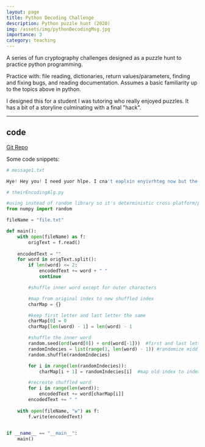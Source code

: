 ```yaml
---
layout: page
title: Python Decoding Challenge
description: Python puzzle hunt (2020)
img: /assets/img/pythonDecodingMsg.jpg
importance: 3
category: teaching
---
```


A series of fun cryptography challenges designed as a puzzle hunt to practice python programming.

Practice with: file reading, dictionaries, return values/parameters, finding and fixing bugs, and reading documentation. Assumes a basic familiarity up to the topics above in python.

I designed this for a student I was tutoring who really enjoyed puzzles. It has a bit of a storyline culminating with a final "hack".

***

<h2 class="category"> code  </h2>

<a href="https://github.com/lkmsf/pythonDecodingChallenge"> Git Repo </a>

Some code snippets: 

```python
# message1.txt

Hye! Hey you! I need yuor hlpe. I cna't eaplxin enyivrhteg now but the mgsease I sent you was cropeurdt. I'ts close but smoe of the kyes are wrong ecah "bicakte" sohlud map to "eticakb" (a sohlud be realcped by c, b -> e, ect). I'll eaplxin enyivrhteg lreta, jsut tsrut me. Oh also, I meganad to get alhod of one of the progamrs tr'ehye unisg to curport smoe of our masseesg. Hope it hslpe. Good lu!ck! 

```

```python
# theirEncodingAlg.py

#using instead of random library so it's deterministic cross platform/python version
from numpy import random 

fileName = "file.txt" 

def main():
    with open(fileName) as f: 
        origText = f.read() 
    
    encodedText = "" 
    for word in origText.split(): 
        if len(word) <= 2: 
            encodedText += word + " "
            continue 

        #shuffle inner word except for outer characters 

        #map from original index to new shuffled index 
        charMap = {} 

        #keep first letter and last letter the same 
        charMap[0] = 0 
        charMap[len(word) - 1] = len(word) - 1

        #shuffle the inner word
        random.seed(ord(word[0]) + ord(word[-1]))  #first and last letters don't change 
        randomIndecies = list(range(1, len(word) - 1)) #randomize middle indecies 
        random.shuffle(randomIndecies)

        for i in range(len(randomIndecies)): 
            charMap[i + 1] = randomIndecies[i]  #map old index to index of new letter 

        #recreate shuffled word
        for i in range(len(word)): 
            encodedText += word[charMap[i]] 
        encodedText += " "
    
    with open(fileName, "w") as f: 
        f.write(encodedText)
        

if __name__ == "__main__":
    main()
```